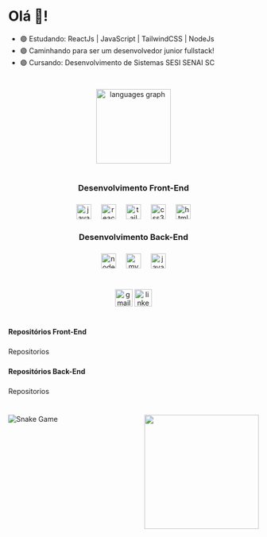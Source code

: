 <h1 align="left">Olá 👻!</h1>

- 🟣 Estudando: ReactJs | JavaScript | TailwindCSS | NodeJs
- 🟣 Caminhando para ser um desenvolvedor junior fullstack!
- 🟣 Cursando: Desenvolvimento de Sistemas SESI SENAI SC

###

<h1 align="center"></h1>

###

<div align="center">
  <img src="https://github-readme-stats.vercel.app/api/top-langs?username=Eduardo-Virissimo&locale=pt-br&hide_title=true&layout=compact&card_width=320&langs_count=8&theme=aura_dark&hide_border=true" height="150" alt="languages graph"  />
</div>

###

<h1 align="center"></h1>

###

<h3 align="center">Desenvolvimento Front-End</h3>

###

<div align="center">
  <img src="https://cdn.jsdelivr.net/gh/devicons/devicon/icons/javascript/javascript-original.svg" height="30" alt="javascript logo"  />
  <img width="12" />
  <img src="https://cdn.jsdelivr.net/gh/devicons/devicon/icons/react/react-original.svg" height="30" alt="react logo"  />
  <img width="12" />
  <img src="https://cdn.simpleicons.org/tailwindcss/06B6D4" height="30" alt="tailwindcss logo"  />
  <img width="12" />
  <img src="https://cdn.simpleicons.org/css3/1572B6" height="30" alt="css3 logo"  />
  <img width="12" />
  <img src="https://cdn.simpleicons.org/html5/E34F26" height="30" alt="html5 logo"  />
</div>

###

<h3 align="center">Desenvolvimento Back-End</h3>

###

<div align="center">
  <img src="https://cdn.simpleicons.org/nodedotjs/339933" height="30" alt="nodejs logo"  />
  <img width="12" />
  <img src="https://cdn.jsdelivr.net/gh/devicons/devicon/icons/mysql/mysql-original.svg" height="30" alt="mysql logo"  />
  <img width="12" />
  <img src="https://cdn.jsdelivr.net/gh/devicons/devicon/icons/java/java-original.svg" height="30" alt="java logo"  />
</div>

###

<h1 align="center"></h1>

###

<div align="center">
  <a href = "mailto:eduardoteixeiravirissimo@gmail.com"><img src="https://img.shields.io/static/v1?message=Gmail&logo=gmail&label=&color=D14836&logoColor=white&labelColor=&style=for-the-badge" height="35" alt="gmail logo"  /></a>
  <a href="https://www.linkedin.com/in/eduardo-teixeira-viríssimo-46471624b/" target="_blank"><img src="https://img.shields.io/static/v1?message=LinkedIn&logo=linkedin&label=&color=0077B5&logoColor=white&labelColor=&style=for-the-badge" height="35" alt="linkedin logo"  /></a> 
</div>

###

<h1 align="center"></h1>

###

<h4 align="left">Repositórios Front-End</h4>

###

<p align="left">Repositorios</p>

###

<h4 align="left">Repositórios Back-End</h4>

###

<p align="left">Repositorios</p>

###

<h1 align="center"></h1>

###

<img align="right" height="230" src="https://www.tramaweb.com.br/wp-content/uploads/2019/10/f6719fd6-tenor.gif"  />

###

![Snake Game](https://github.com/Eduardo-Virissimo/Eduardo-Virissimo/blob/output/github-contribution-grid-snake.svg)

###
